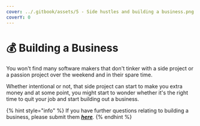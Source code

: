 ```yaml
---
cover: ../.gitbook/assets/5 - Side hustles and building a business.png
coverY: 0
---
```


# 💰 Building a Business

You won't find many software makers that don't tinker with a side project or a passion project over the weekend and in their spare time.&#x20;

Whether intentional or not, that side project can start to make you extra money and at some point, you might start to wonder whether it's the right time to quit your job and start building out a business.&#x20;

{% hint style="info" %}
If you have further questions relating to building a business, please submit them [_**here**_](https://8malmkzgvs8.typeform.com/to/oLVWxa8r?)_._
{% endhint %}
